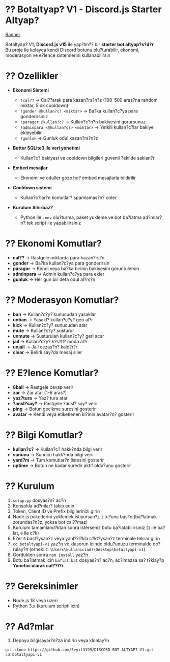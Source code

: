 # ?? Botaltyap? V1 - Discord.js Starter Altyap?  

[Banner](https://raw.githubusercontent.com/Seyit3199/DISCORD-BOT-ALTYAPI-V1/refs/heads/main/botaltyap%C4%B1v1/DiscordBotV1%20Altyap%C4%B1.png?token=GHSAT0AAAAAADMW7PZ5MQS7PSKYL67LBHEQ2HGIL2A)


Botaltyap? V1, **Discord.js v15** ile yap?lm?? bir **starter bot altyap?s?d?r**  
Bu proje ile kolayca kendi Discord botunu olu?turabilir, ekonomi, moderasyon ve e?lence sistemlerini kullanabilirsin  

# ?? Ozellikler  

- **Ekonomi Sistemi**  
  - `!cal??` → Cal??arak para kazan?rs?n?z (100-500 aras?na random miktar, 5 dk cooldown)  
  - `!gonder @kullan?c? <miktar>` → Ba?ka kullan?c?ya para gonderirsiniz  
  - `!paragor @kullan?c?` → Kullan?c?n?n bakiyesini gorursunuz  
  - `!adminpara <@kullan?c?> <miktar>` → Yetkili kullan?c?lar bakiye ekleyebilir  
  - `!gunluk` → Gunluk odul kazan?rs?n?z  

- **Better SQLite3 ile veri yonetimi**  
  - Kullan?c? bakiyesi ve cooldown bilgileri guvenli ?ekilde saklan?r  

- **Embed mesajlar**  
  - Ekonomi ve oduller goze ho? embed mesajlarla bildirilir  

- **Cooldown sistemi**  
  - Kullan?c?lar?n komutlar? spamlamas?n? onler  

- **Kurulum Sihirbaz?**  
  - Python ile `.env` olu?turma, paket yukleme ve bot ba?latma ad?mlar?n? tek script ile yapabilirsiniz  



# ?? Ekonomi Komutlar?  
- **cal??** → Rastgele miktarda para kazan?rs?n  
- **gonder** → Ba?ka kullan?c?ya para gonderirsin  
- **paragor** → Kendi veya ba?ka birinin bakiyesini goruntulersin  
- **adminpara** → Admin kullan?c?ya para ekler  
- **gunluk** → Her gun bir defa odul al?rs?n  

# ?? Moderasyon Komutlar?  
- **ban** → Kullan?c?y? sunucudan yasaklar  
- **unban** → Yasakl? kullan?c?y? geri al?r  
- **kick** → Kullan?c?y? sunucudan atar  
- **mute** → Kullan?c?y? susturur  
- **unmute** → Susturulan kullan?c?y? geri acar  
- **jail** → Kullan?c?y? k?s?tl? moda al?r  
- **unjail** → Jail cezas?n? kald?r?r  
- **clear** → Belirli say?da mesaj siler  

# ?? E?lence Komutlar?  
- **8ball** → Rastgele cevap verir  
- **zar** → Zar atar (1-6 aras?)  
- **yaz?tura** → Yaz? tura atar  
- **?ansl?say?** → Rastgele ?ansl? say? verir  
- **ping** → Botun gecikme suresini gosterir  
- **avatar** → Kendi veya etiketlenen ki?inin avatar?n? gosterir  

# ?? Bilgi Komutlar?  
- **kullan?c?** → Kullan?c? hakk?nda bilgi verir  
- **sunucu** → Sunucu hakk?nda bilgi verir  
- **yard?m** → Tum komutlar?n listesini gosterir  
- **uptime** → Botun ne kadar suredir aktif oldu?unu gosterir  

# ?? Kurulum  

1. `setup.py` dosyas?n? ac?n  
2. Konsolda ad?mlar? takip edin  
3. Token, Client ID ve Prefix bilgilerinizi girin  
4. Node.js paketlerini yuklemek istiyorsan?z `1` tu?una bas?n (ba?latmak zorundas?n?z, yoksa bot cal??maz)  
5. Kurulum tamamland?ktan sonra isterseniz botu ba?latabilirsiniz (`1` ile ba?lat, `0` ile c?k)  
6. E?er `0` bast?ysan?z veya yanl??l?kla c?kt?ysan?z terminale tekrar girin  
7. `cd botaltyapi-v1` yaz?n ve klasorun icinde oldu?unuzu terminalde do?rulay?n (ornek: `C:\Users\kullaniciad?\Desktop\botaltyapi-v1`)  
8. Gordukten sonra `npm install` yaz?n  
9. Botu ba?latmak icin `ba?lat.bat` dosyas?n? ac?n, ac?lmazsa sa? t?klay?p **Yonetici olarak cal??t?r**  


# ?? Gereksinimler  
- Node.js 18 veya uzeri  
- Python 3.x (kurulum scripti icin)  


# ?? Ad?mlar  

1. Depoyu bilgisayar?n?za indirin veya klonlay?n  
```bash
git clone https://github.com/Seyit3199/DISCORD-BOT-ALTYAPI-V1.git
cd botaltyapi-v1










